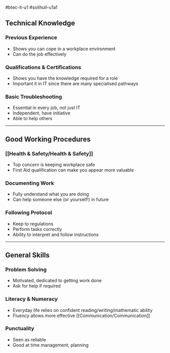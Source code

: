 #btec-it-u1 #solihull-u1a1

## Technical Knowledge

### Previous Experience
- Shows you can cope in a workplace environment
- Can do the job effectively

### Qualifications & Certifications 
- Shows you have the knowledge required for a role
- Important it in IT since there are many specialised pathways

### Basic Troubleshooting
- Essential in every job, not just IT
- Independent, have initiative
- Able to help others

---

## Good Working Procedures

### [[Health & Safety/Health & Safety]]
- Top concern is keeping workplace safe
- First Aid qualification can make you appear more valuable

### Documenting Work
- Fully understand what you are doing
- Can help someone else (or yourself!) in future

### Following Protocol
- Keep to regulations
- Perform tasks correctly
- Ability to interpret and follow instructions

---

## General Skills

###  Problem Solving
-  Motivated, dedicated to getting work done
- Ask for help if required

### Literacy & Numeracy
- Everyday life relies on confident reading/writing/mathematic ability
- Fluency allows more effective [[Communication/Communication]]

###  Punctuality
- Seen as reliable
- Good at time management, planning